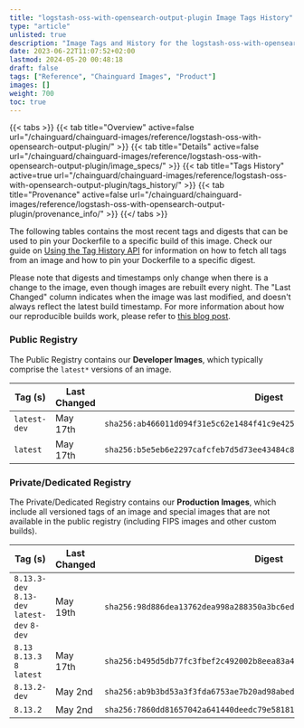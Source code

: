 ```yaml
---
title: "logstash-oss-with-opensearch-output-plugin Image Tags History"
type: "article"
unlisted: true
description: "Image Tags and History for the logstash-oss-with-opensearch-output-plugin Chainguard Image"
date: 2023-06-22T11:07:52+02:00
lastmod: 2024-05-20 00:48:18
draft: false
tags: ["Reference", "Chainguard Images", "Product"]
images: []
weight: 700
toc: true
---
```


{{< tabs >}}
{{< tab title="Overview" active=false url="/chainguard/chainguard-images/reference/logstash-oss-with-opensearch-output-plugin/" >}}
{{< tab title="Details" active=false url="/chainguard/chainguard-images/reference/logstash-oss-with-opensearch-output-plugin/image_specs/" >}}
{{< tab title="Tags History" active=true url="/chainguard/chainguard-images/reference/logstash-oss-with-opensearch-output-plugin/tags_history/" >}}
{{< tab title="Provenance" active=false url="/chainguard/chainguard-images/reference/logstash-oss-with-opensearch-output-plugin/provenance_info/" >}}
{{</ tabs >}}

The following tables contains the most recent tags and digests that can be used to pin your Dockerfile to a specific build of this image. Check our guide on [Using the Tag History API](/chainguard/chainguard-images/using-the-tag-history-api/) for information on how to fetch all tags from an image and how to pin your Dockerfile to a specific digest.

Please note that digests and timestamps only change when there is a change to the image, even though images are rebuilt every night. The "Last Changed" column indicates when the image was last modified, and doesn't always reflect the latest build timestamp. For more information about how our reproducible builds work, please refer to [this blog post](https://www.chainguard.dev/unchained/reproducing-chainguards-reproducible-image-builds).

### Public Registry
The Public Registry contains our **Developer Images**, which typically comprise the `latest*` versions of an image.

| Tag (s)       | Last Changed | Digest                                                                    |
|---------------|--------------|---------------------------------------------------------------------------|
|  `latest-dev` | May 17th     | `sha256:ab466011d094f31e5c62e1484f41c9e425b20f7bfcc8a12490a9a8c669d7e10d` |
|  `latest`     | May 17th     | `sha256:b5e5eb6e2297cafcfeb7d5d73ee43484c82c55da609c1fbb6d834241961eba5d` |


### Private/Dedicated Registry
The Private/Dedicated Registry contains our **Production Images**, which include all versioned tags of an image and special images that are not available in the public registry (including FIPS images and other custom builds).

| Tag (s)                                       | Last Changed | Digest                                                                    |
|-----------------------------------------------|--------------|---------------------------------------------------------------------------|
|  `8.13.3-dev` `8.13-dev` `latest-dev` `8-dev` | May 19th     | `sha256:98d886dea13762dea998a288350a3bc6edcd6b6e306173ad969fa8713e391058` |
|  `8.13` `8.13.3` `8` `latest`                 | May 17th     | `sha256:b495d5db77fc3fbef2c492002b8eea83a4b5dd1ba27cbaf70013093672f0d677` |
|  `8.13.2-dev`                                 | May 2nd      | `sha256:ab9b3bd53a3f3fda6753ae7b20ad98abed45e6ec5b8e8a3717cdcdfd9290da5d` |
|  `8.13.2`                                     | May 2nd      | `sha256:7860dd81657042a641440deedc79e58181820c7923fda0f50cb152c74e086a5b` |


